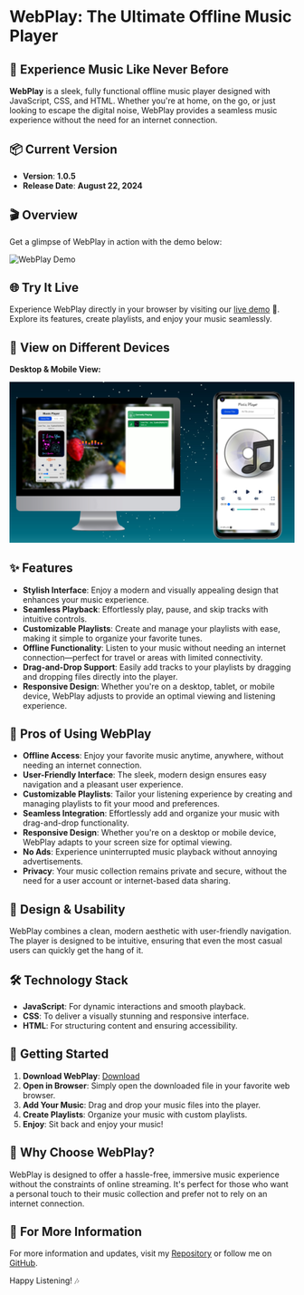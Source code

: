 # WebPlay: The Ultimate Offline Music Player

## 🎵 Experience Music Like Never Before

**WebPlay** is a sleek, fully functional offline music player designed with JavaScript, CSS, and HTML. Whether you're at home, on the go, or just looking to escape the digital noise, WebPlay provides a seamless music experience without the need for an internet connection.

## 📦 Current Version

- **Version**: **1.0.5**
- **Release Date**: **August 22, 2024**

## 🎬 Overview

Get a glimpse of WebPlay in action with the demo below:

![WebPlay Demo](assets/demo.gif)

## 🌐 Try It Live

Experience WebPlay directly in your browser by visiting our [live demo](https://bipl0ve-singh.github.io/WebPlay-An-Offline-Music-Player/) 🔗. Explore its features, create playlists, and enjoy your music seamlessly.

## 📱 View on Different Devices

**Desktop & Mobile View:**

![WebPlay views](assets/screenshot.png)

## ✨ Features

- **Stylish Interface**: Enjoy a modern and visually appealing design that enhances your music experience.
- **Seamless Playback**: Effortlessly play, pause, and skip tracks with intuitive controls.
- **Customizable Playlists**: Create and manage your playlists with ease, making it simple to organize your favorite tunes.
- **Offline Functionality**: Listen to your music without needing an internet connection—perfect for travel or areas with limited connectivity.
- **Drag-and-Drop Support**: Easily add tracks to your playlists by dragging and dropping files directly into the player.
- **Responsive Design**: Whether you're on a desktop, tablet, or mobile device, WebPlay adjusts to provide an optimal viewing and listening experience.

## 🌟 Pros of Using WebPlay

- **Offline Access**: Enjoy your favorite music anytime, anywhere, without needing an internet connection.
- **User-Friendly Interface**: The sleek, modern design ensures easy navigation and a pleasant user experience.
- **Customizable Playlists**: Tailor your listening experience by creating and managing playlists to fit your mood and preferences.
- **Seamless Integration**: Effortlessly add and organize your music with drag-and-drop functionality.
- **Responsive Design**: Whether you're on a desktop or mobile device, WebPlay adapts to your screen size for optimal viewing.
- **No Ads**: Experience uninterrupted music playback without annoying advertisements.
- **Privacy**: Your music collection remains private and secure, without the need for a user account or internet-based data sharing.

## 🎨 Design & Usability

WebPlay combines a clean, modern aesthetic with user-friendly navigation. The player is designed to be intuitive, ensuring that even the most casual users can quickly get the hang of it.

## 🛠️ Technology Stack

- **JavaScript**: For dynamic interactions and smooth playback.
- **CSS**: To deliver a visually stunning and responsive interface.
- **HTML**: For structuring content and ensuring accessibility.

## 🚀 Getting Started

1. **Download WebPlay**: [Download](https://github.com/Bipl0ve-Singh/WebPlay-An-Offline-Music-Player/archive/refs/heads/WebPlay.zip)
2. **Open in Browser**: Simply open the downloaded file in your favorite web browser.
3. **Add Your Music**: Drag and drop your music files into the player.
4. **Create Playlists**: Organize your music with custom playlists.
5. **Enjoy**: Sit back and enjoy your music!

## 📌 Why Choose WebPlay?

WebPlay is designed to offer a hassle-free, immersive music experience without the constraints of online streaming. It's perfect for those who want a personal touch to their music collection and prefer not to rely on an internet connection.

## 📢 For More Information

For more information and updates, visit my [Repository](https://github.com/Bipl0ve-Singh/WebPlay-An-Offline-Music-Player) or follow me on [GitHub](https://github.com/Bipl0ve-Singh).

Happy Listening! 🎶
